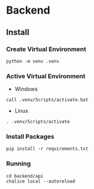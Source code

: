 # Backend

## Install

### Create Virtual Environment

```
python -m venv .venv
```

### Active Virtual Environment

- Windows

```
call .venv/Scripts/activate.bat
```

- Linux

```
. .venv/Scripts/activate
```

### Install Packages

```
pip install -r requirements.txt
```


### Running

```
cd backend/api
chalice local --autoreload
```